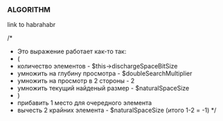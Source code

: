 ### ALGORITHM

link to habrahabr


/*
 * Это выражение работает как-то так:
 * (
 * количество элементов - $this->dischargeSpaceBitSize
 * умножить на глубину просмотра - $doubleSearchMultiplier
 * умножить на просмотр в 2 стороны - 2
 * умножить текущий найденый размер - $naturalSpaceSize
 * )
 * прибавить 1 место для очередного элемента
 * вычесть 2 крайних элемента - $naturalSpaceSize (итого 1-2 = -1)
 */